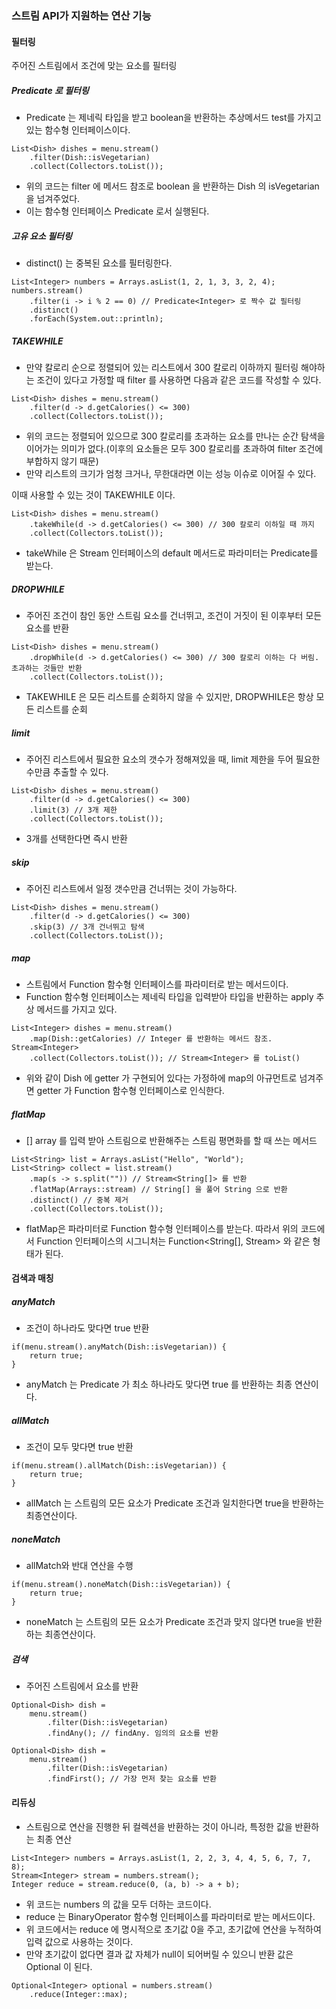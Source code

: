 ### 스트림 API가 지원하는 연산 기능

#### 필터링
주어진 스트림에서 조건에 맞는 요소를 필터링

##### Predicate 로 필터링
- Predicate 는 제네릭 타입을 받고 boolean을 반환하는 추상메서드 test를 가지고 있는 함수형 인터페이스이다.
```
List<Dish> dishes = menu.stream()
    .filter(Dish::isVegetarian)
    .collect(Collectors.toList());
```
- 위의 코드는 filter 에 메서드 참조로 boolean 을 반환하는 Dish 의 isVegetarian 을 넘겨주었다.
- 이는 함수형 인터페이스 Predicate<Dish> 로서 실행된다.

##### 고유 요소 필터링
- distinct() 는 중복된 요소를 필터링한다.
```
List<Integer> numbers = Arrays.asList(1, 2, 1, 3, 3, 2, 4);
numbers.stream()
	.filter(i -> i % 2 == 0) // Predicate<Integer> 로 짝수 값 필터링
	.distinct()
	.forEach(System.out::println);
```

##### TAKEWHILE
- 만약 칼로리 순으로 정렬되어 있는 리스트에서 300 칼로리 이하까지 필터링 해야하는 조건이 있다고 가정할 때 filter 를 사용하면 다음과 같은 코드를 작성할 수 있다.
```
List<Dish> dishes = menu.stream()
    .filter(d -> d.getCalories() <= 300)
    .collect(Collectors.toList());
```
- 위의 코드는 정렬되어 있으므로 300 칼로리를 초과하는 요소를 만나는 순간 탐색을 이어가는 의미가 없다.(이후의 요소들은 모두 300 칼로리를 초과하여 filter 조건에 부합하지 않기 때문)
- 만약 리스트의 크기가 엄청 크거나, 무한대라면 이는 성능 이슈로 이어질 수 있다.

이때 사용할 수 있는 것이 TAKEWHILE 이다.
```
List<Dish> dishes = menu.stream()
    .takeWhile(d -> d.getCalories() <= 300) // 300 칼로리 이하일 때 까지
    .collect(Collectors.toList());
```
- takeWhile 은 Stream 인터페이스의 default 메서드로 파라미터는 Predicate를 받는다.

##### DROPWHILE
- 주어진 조건이 참인 동안 스트림 요소를 건너뛰고, 조건이 거짓이 된 이후부터 모든 요소를 반환
```
List<Dish> dishes = menu.stream()
    .dropWhile(d -> d.getCalories() <= 300) // 300 칼로리 이하는 다 버림. 초과하는 것들만 반환
    .collect(Collectors.toList());
```
- TAKEWHILE 은 모든 리스트를 순회하지 않을 수 있지만, DROPWHILE은 항상 모든 리스트를 순회

##### limit
- 주어진 리스트에서 필요한 요소의 갯수가 정해져있을 때, limit 제한을 두어 필요한 수만큼 추출할 수 있다.
```
List<Dish> dishes = menu.stream()
    .filter(d -> d.getCalories() <= 300)
	.limit(3) // 3개 제한
    .collect(Collectors.toList());
```
- 3개를 선택한다면 즉시 반환

##### skip
- 주어진 리스트에서 일정 갯수만큼 건너뛰는 것이 가능하다.
```
List<Dish> dishes = menu.stream()
    .filter(d -> d.getCalories() <= 300)
	.skip(3) // 3개 건너뛰고 탐색
    .collect(Collectors.toList());
```

##### map
- 스트림에서 Function 함수형 인터페이스를 파라미터로 받는 메서드이다.
- Function 함수형 인터페이스는 제네릭 <T> 타입을 입력받아 <R> 타입을 반환하는 apply 추상 메서드를 가지고 있다.
```
List<Integer> dishes = menu.stream()
    .map(Dish::getCalories) // Integer 를 반환하는 메서드 참조. Stream<Integer>
    .collect(Collectors.toList()); // Stream<Integer> 를 toList()
```
- 위와 같이 Dish 에 getter 가 구현되어 있다는 가정하에 map의 아규먼트로 넘겨주면 getter 가 Function 함수형 인터페이스로 인식한다.

##### flatMap
- [] array 를 입력 받아 스트림으로 반환해주는 스트림 평면화를 할 때 쓰는 메서드
```
List<String> list = Arrays.asList("Hello", "World");
List<String> collect = list.stream()
    .map(s -> s.split("")) // Stream<String[]> 를 반환
    .flatMap(Arrays::stream) // String[] 을 풀어 String 으로 반환
    .distinct() // 중복 제거
    .collect(Collectors.toList());
```
- flatMap은 파라미터로 Function 함수형 인터페이스를 받는다. 따라서 위의 코드에서 Function 인터페이스의 시그니처는 Function<String[], Stream<String>> 와 같은 형태가 된다.

#### 검색과 매칭

##### anyMatch
- 조건이 하나라도 맞다면 true 반환
```
if(menu.stream().anyMatch(Dish::isVegetarian)) {
	return true;
}
```
- anyMatch 는 Predicate 가 최소 하나라도 맞다면 true 를 반환하는 최종 연산이다.

##### allMatch
- 조건이 모두 맞다면 true 반환
```
if(menu.stream().allMatch(Dish::isVegetarian)) {
	return true;
}
```
- allMatch 는 스트림의 모든 요소가 Predicate 조건과 일치한다면 true을 반환하는 최종연산이다.

##### noneMatch
- allMatch와 반대 연산을 수행
```
if(menu.stream().noneMatch(Dish::isVegetarian)) {
	return true;
}
```
- noneMatch 는 스트림의 모든 요소가 Predicate 조건과 맞지 않다면 true을 반환하는 최종연산이다.

##### 검색
- 주어진 스트림에서 요소를 반환
```
Optional<Dish> dish = 
	menu.stream()
		.filter(Dish::isVegetarian)
		.findAny(); // findAny. 임의의 요소를 반환

Optional<Dish> dish = 
	menu.stream()
		.filter(Dish::isVegetarian)
		.findFirst(); // 가장 먼저 찾는 요소를 반환
```

#### 리듀싱
- 스트림으로 연산을 진행한 뒤 컬렉션을 반환하는 것이 아니라, 특정한 값을 반환하는 최종 연산
```
List<Integer> numbers = Arrays.asList(1, 2, 2, 3, 4, 4, 5, 6, 7, 7, 8);
Stream<Integer> stream = numbers.stream();
Integer reduce = stream.reduce(0, (a, b) -> a + b);
```
- 위 코드는 numbers 의 값을 모두 더하는 코드이다.
- reduce 는 BinaryOperator 함수형 인터페이스를 파라미터로 받는 메서드이다.
- 위 코드에서는 reduce 에 명시적으로 초기값 0을 주고, 초기값에 연산을 누적하여 입력 값으로 사용하는 것이다.
- 만약 초기값이 없다면 결과 값 자체가 null이 되어버릴 수 있으니 반환 값은 Optional 이 된다.
```
Optional<Integer> optional = numbers.stream()
    .reduce(Integer::max);
```
